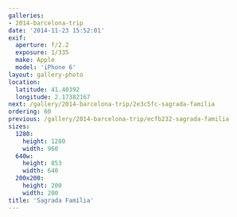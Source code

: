 ```yaml
---
galleries:
- 2014-barcelona-trip
date: '2014-11-23 15:52:01'
exif:
  aperture: f/2.2
  exposure: 1/335
  make: Apple
  model: 'iPhone 6'
layout: gallery-photo
location:
  latitude: 41.40392
  longitude: 2.17382167
next: /gallery/2014-barcelona-trip/2e3c5fc-sagrada-familia
ordering: 60
previous: /gallery/2014-barcelona-trip/ecfb232-sagrada-familia
sizes:
  1280:
    height: 1280
    width: 960
  640w:
    height: 853
    width: 640
  200x200:
    height: 200
    width: 200
title: 'Sagrada Família'
---
```

